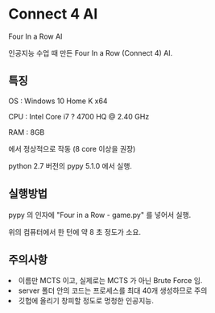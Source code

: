 # Connect 4 AI
Four In a Row AI

인공지능 수업 때 만든 Four In a Row (Connect 4) AI.

## 특징
OS : Windows 10 Home K x64

CPU : Intel Core i7 ? 4700 HQ @ 2.40 GHz

RAM : 8GB

에서 정상적으로 작동 (8 core 이상을 권장)

python 2.7 버전의 pypy 5.1.0 에서 실행.

## 실행방법

pypy 의 인자에 "Four in a Row - game.py" 를 넣어서 실행.

위의 컴퓨터에서 한 턴에 약 8 초 정도가 소요.

## 주의사항
<li>이름만 MCTS 이고, 실제로는 MCTS 가 아닌 Brute Force 임.</li>
<li>server 폴더 안의 코드는 프로세스를 최대 40개 생성하므로 주의</li>
<li>깃헙에 올리기 창피할 정도로 멍청한 인공지능.</li>
